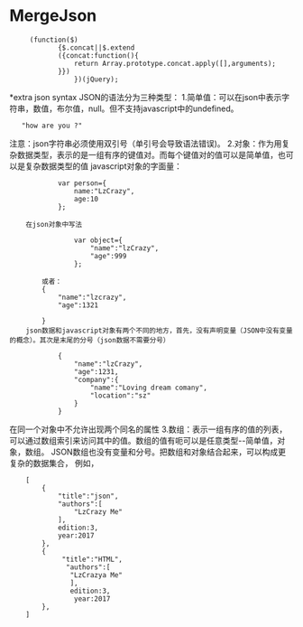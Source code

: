 # MergeJson


```
     (function($)
            {$.concat||$.extend
            ({concat:function(){
                return Array.prototype.concat.apply([],arguments);
            }})
                })(jQuery);
```
*extra json syntax
    JSON的语法分为三种类型：
1.简单值：可以在json中表示字符串，数值，布尔值，null。但不支持javascript中的undefined。
```
   "how are you ?"
```
注意：json字符串必须使用双引号（单引号会导致语法错误)。
2.对象：作为用复杂数据类型，表示的是一组有序的键值对。而每个键值对的值可以是简单值，也可以是复杂数据类型的值
        javascript对象的字面量：
```
            var person={
                name:"LzCrazy",
                age:10
            };
```
        在json对象中写法
```
                var object={
                    "name":"lzCrazy",
                    "age":999
                };
```
            或者：
            {
                "name":"lzcrazy",
                "age":1321

            }
        json数据和javascript对象有两个不同的地方，首先，没有声明变量（JSON中没有变量的概念）。其次是末尾的分号（json数据不需要分号）
```
            {
                "name":"lzCrazy",
                "age":1231,
                "company":{
                    "name":"Loving dream comany",
                    "location":"sz"
                }
            }
```
在同一个对象中不允许出现两个同名的属性
3.数组：表示一组有序的值的列表，可以通过数组索引来访问其中的值。数组的值有呃可以是任意类型--简单值，对象，数组。
JSON数组也没有变量和分号。把数组和对象结合起来，可以构成更复杂的数据集合，
例如，
```
    [
        {
            "title":"json",
            "authors":[
                "LzCrazy Me"
            ],
            edition:3,
            year:2017
        },
        {
             "title":"HTML",
              "authors":[
               "LzCrazya Me"
               ],
               edition:3,
                year:2017
        },
    ]
```